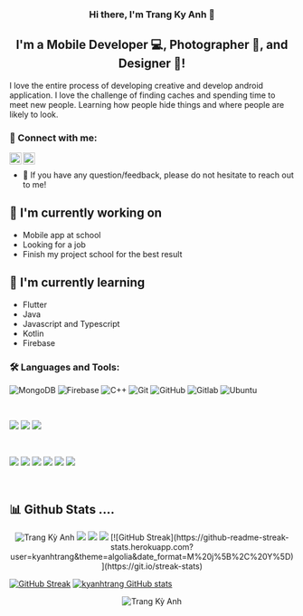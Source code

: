 
<h3 align="center">
Hi there, I'm Trang Ky Anh</a> 👋
</h3>

<h2 align="center">
I'm a Mobile Developer 💻, Photographer 📸, and Designer 🎨!
</h2> 

I love the entire process of developing creative and develop android application. I love the challenge of finding caches and spending time to meet new people. Learning how people hide things and where people are likely to look.

### 🤝 Connect with me:

<a href="https://www.facebook.com/trangkyanh/"><img align="left" src="https://raw.githubusercontent.com/yushi1007/yushi1007/main/images/linkedin.svg" alt="Trang Ky Anh | LinkedIn" width="21px"/></a>
<a href="https://www.instagram.com/tk.ank/"><img align="left" src="https://raw.githubusercontent.com/yushi1007/yushi1007/main/images/instagram.svg" alt=" Trang Ky Anh| Instagram" width="21px"/></a>
</br>
- 💬 If you have any question/feedback, please do not hesitate to reach out to me!

## 🔭 I'm currently working on

- Mobile app at school
- Looking for a job
- Finish my project school for the best result

## 🌱 I'm currently learning

- Flutter
- Java
- Javascript and Typescript
- Kotlin
- Firebase

### 🛠️ Languages and Tools:

![MongoDB](https://img.shields.io/badge/-MongoDB-black?style=flat-square&logo=mongodb)
![Firebase](https://img.shields.io/badge/-Firebase-black?style=flat-square&logo=Firebase)
![C++](https://img.shields.io/badge/-C++-black?style=flat-square&logo=c)
![Git](https://img.shields.io/badge/-Git-black?style=flat-square&logo=git)
![GitHub](https://img.shields.io/badge/-GitHub-black?style=flat-square&logo=github)
![Gitlab](https://img.shields.io/badge/-Gitlab-black?style=flat-square&logo=gitlab)
![Ubuntu](https://img.shields.io/badge/-Ubuntu-black?style=flat-square&logo=ubuntu)

</br>

![](https://img.shields.io/badge/Style-Bootstrap-informational?style=flat&logo=Bootstrap&color=7952B3)
![](https://img.shields.io/badge/Style-CSS3-informational?style=flat&logo=CSS3&color=1572B6)
![](https://img.shields.io/badge/Style-styled--components-informational?style=flat&logo=styled-components&color=DB7093)


</br>

![](https://img.shields.io/badge/Tools-Figma-informational?style=flat&logo=Figma&color=F24E1E)
![](https://img.shields.io/badge/Tools-NPM-informational?style=flat&logo=NPM&color=CB3837)
![](https://img.shields.io/badge/Tools-Heroku-informational?style=flat&logo=Heroku&color=430098)
![](https://img.shields.io/badge/Tools-Netlify-informational?style=flat&logo=netlify&color=00C7B7)
![](https://img.shields.io/badge/Tools-Git-informational?style=flat&logo=Git&color=F05032)
![](https://img.shields.io/badge/Tools-GitHub-informational?style=flat&logo=GitHub&color=181717)



<br>
 <h2> 📊 Github Stats ....</h2>
<p align="center">
<img src="https://github-readme-stats.vercel.app/api/top-langs/?username=kyanhtrang&theme=algolia&layout=compact" alt="Trang Kỳ Anh" />
<img src="http://github-profile-summary-cards.vercel.app/api/cards/stats?username=kyanhtrang&theme=algolia">
<img src="http://github-profile-summary-cards.vercel.app/api/cards/productive-time?username=kyanhtrang&theme=algolia&utcOffset=8">
<img src="https://github-readme-streak-stats.herokuapp.com?user=kyanhtrang&theme=algolia&date_format=M%20j%5B%2C%20Y%5D">
[![GitHub Streak](https://github-readme-streak-stats.herokuapp.com?user=kyanhtrang&theme=algolia&date_format=M%20j%5B%2C%20Y%5D)](https://git.io/streak-stats)	
</p>

[![GitHub Streak](https://github-readme-streak-stats.herokuapp.com?user=kyanhtrang&theme=algolia&date_format=M%20j%5B%2C%20Y%5D)](https://git.io/streak-stats) 
[![kyanhtrang GitHub stats](https://github-readme-stats.vercel.app/api?username=kyanhtrang&theme=algolia)](https://github.com/kyanhtrang/github-readme-stats)
<p align="center"><img src="https://github-readme-stats.vercel.app/api/top-langs/?username=kyanhtrang&theme=algolia&layout=compact" alt="Trang Kỳ Anh" /></p>

<br>
